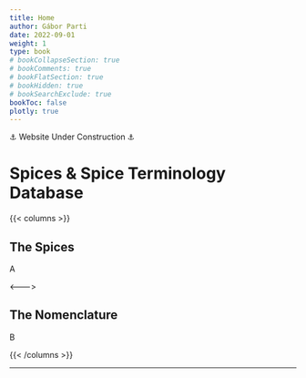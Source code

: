 ```yaml
---
title: Home
author: Gábor Parti
date: 2022-09-01
weight: 1
type: book
# bookCollapseSection: true
# bookComments: true
# bookFlatSection: true
# bookHidden: true
# bookSearchExclude: true
bookToc: false
plotly: true
---
```


<!-- ⸙ -->

⚓ Website Under Construction ⚓

# Spices & Spice Terminology Database

{{< columns >}}
## The Spices

A

<--->

## The Nomenclature

B

{{< /columns >}}

***